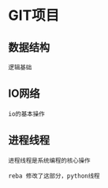 # GIT项目


## 数据结构
    逻辑基础

## IO网络
    io的基本操作
## 进程线程
    进程线程是系统编程的核心操作

    reba 修改了这部分，python线程

